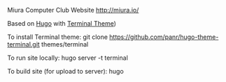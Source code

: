 Miura Computer Club Website http://miura.io/

Based on [Hugo](https://gohugo.io/) with [Terminal Theme](https://github.com/panr/hugo-theme-terminal))

To install Terminal theme: git clone https://github.com/panr/hugo-theme-terminal.git themes/terminal

To run site locally: hugo server -t terminal

To build site (for upload to server): hugo